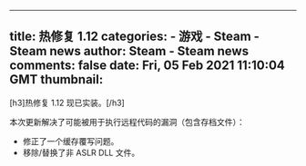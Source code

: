 
---
title: 热修复 1.12
categories: 
    - 游戏
    - Steam - Steam news
author: Steam - Steam news
comments: false
date: Fri, 05 Feb 2021 11:10:04 GMT
thumbnail: 
---

<div>   
[h3]热修复 1.12 现已实装。[/h3]

本次更新解决了可能被用于执行远程代码的漏洞（包含存档文件）：
<ul>
<li> 修正了一个缓存覆写问题。
</li><li> 移除/替换了非 ASLR DLL 文件。
</li></ul>  
</div>
            